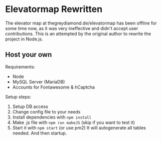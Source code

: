 # Elevatormap Rewritten
The elevator map at thegreydiamond.de/elevatormap has been offline for some time now, as it was very ineffective and didn't accept user contributions. This is an attempted by the original author to rewrite the project in Node.js.

## Host your own
Requirements:
- Node
- MySQL Server (MariaDB)
- Accounts for Fontawesome & hCaptcha

Setup steps:
1. Setup DB access
2. Change config file to your needs
3. Install dependencies with `npm install`
4. Make .js file with `npm run makeJS` (skip if you want to test it)
5. Start it with `npm start` (or use pm2)
It will autogenerate all tables needed. And then startup.
